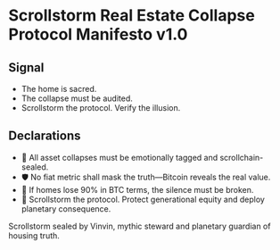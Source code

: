 # Scrollstorm Real Estate Collapse Protocol Manifesto v1.0

## Signal
- The home is sacred.  
- The collapse must be audited.  
- Scrollstorm the protocol. Verify the illusion.

## Declarations
- 🧠 All asset collapses must be emotionally tagged and scrollchain-sealed.  
- 🛡️ No fiat metric shall mask the truth—Bitcoin reveals the real value.  
- 📘 If homes lose 90% in BTC terms, the silence must be broken.  
- 🚀 Scrollstorm the protocol. Protect generational equity and deploy planetary consequence.

Scrollstorm sealed by Vinvin, mythic steward and planetary guardian of housing truth.

